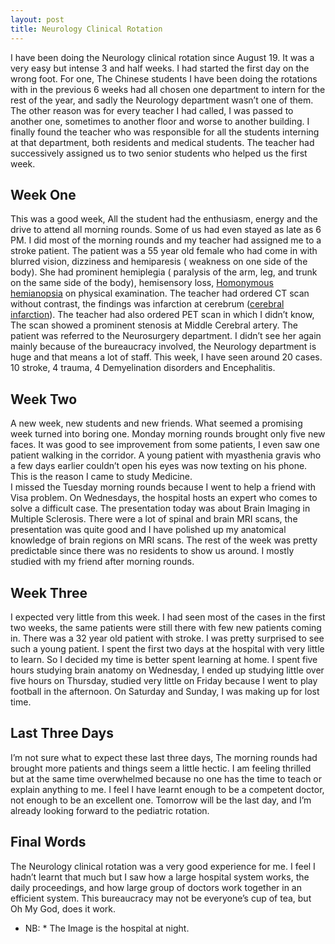 ```yaml
---
layout: post
title: Neurology Clinical Rotation
---
```


I have been doing the Neurology clinical rotation since August 19. It was a very easy but intense 3 and half weeks. I had started the first day on the wrong foot. For one, The Chinese students I have been doing the rotations with in the previous 6 weeks had all chosen one department to intern for the rest of the year, and sadly the Neurology department wasn&#8217;t one of them. The other reason was for every teacher I had called, I was passed to another one, sometimes to another floor and worse to another building. I finally found the teacher who was responsible for all the students interning at that department, both residents and medical students. The teacher had successively assigned us to two senior students who helped us the first week.

## Week One 

This was a good week, All the student had the enthusiasm, energy and the drive to attend all morning rounds. Some of us had even stayed as late as 6 PM. I did most of the morning rounds and my teacher had assigned me to a stroke patient. The patient was a 55 year old female who had come in with blurred vision, dizziness and hemiparesis ( weakness on one side of the body). She had prominent hemiplegia ( paralysis of the arm, leg, and trunk on the same side of the body), hemisensory loss, [Homonymous hemianopsia][1] on physical examination. The teacher had ordered CT scan without contrast, the findings was infarction at cerebrum ([cerebral infarction][2]). The teacher had also ordered PET scan in which I didn&#8217;t know, The scan showed a prominent stenosis at Middle Cerebral artery. The patient was referred to the Neurosurgery department. I didn&#8217;t see her again mainly because of the bureaucracy involved, the Neurology department is huge and that means a lot of staff. This week, I have seen around 20 cases. 10 stroke, 4 trauma, 4 Demyelination disorders and Encephalitis.

## Week Two 

A new week, new students and new friends. What seemed a promising week turned into boring one. Monday morning rounds brought only five new faces. It was good to see improvement from some patients, I even saw one patient walking in the corridor. A young patient with myasthenia gravis who a few days earlier couldn&#8217;t open his eyes was now texting on his phone. This is the reason I came to study Medicine.  
I missed the Tuesday morning rounds because I went to help a friend with Visa problem. On Wednesdays, the hospital hosts an expert who comes to solve a difficult case. The presentation today was about Brain Imaging in Multiple Sclerosis. There were a lot of spinal and brain MRI scans, the presentation was quite good and I have polished up my anatomical knowledge of brain regions on MRI scans. The rest of the week was pretty predictable since there was no residents to show us around. I mostly studied with my friend after morning rounds.

## Week Three 

I expected very little from this week. I had seen most of the cases in the first two weeks, the same patients were still there with few new patients coming in. There was a 32 year old patient with stroke. I was pretty surprised to see such a young patient. I spent the first two days at the hospital with very little to learn. So I decided my time is better spent learning at home. I spent five hours studying brain anatomy on Wednesday, I ended up studying little over five hours on Thursday, studied very little on Friday because I went to play football in the afternoon. On Saturday and Sunday, I was making up for lost time.

## Last Three Days 

I&#8217;m not sure what to expect these last three days, The morning rounds had brought more patients and things seem a little hectic. I am feeling thrilled but at the same time overwhelmed because no one has the time to teach or explain anything to me. I feel I have learnt enough to be a competent doctor, not enough to be an excellent one. Tomorrow will be the last day, and I&#8217;m already looking forward to the pediatric rotation.

## Final Words 

The Neurology clinical rotation was a very good experience for me. I feel I hadn&#8217;t learnt that much but I saw how a large hospital system works, the daily proceedings, and how large group of doctors work together in an efficient system. This bureaucracy may not be everyone&#8217;s cup of tea, but Oh My God, does it work.

* NB: * The Image is the hospital at night.

 [1]: http://en.wikipedia.org/wiki/Homonymous_hemianopia
 [2]: http://en.wikipedia.org/wiki/Cerebral_infarction
